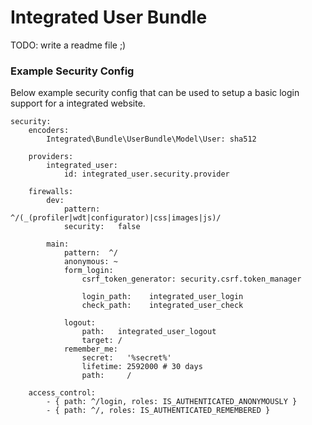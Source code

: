 Integrated User Bundle
=====

TODO: write a readme file ;)

### Example Security Config

Below example security config that can be used to setup a basic login support
for a integrated website.

	security:
		encoders:
			Integrated\Bundle\UserBundle\Model\User: sha512

		providers:
			integrated_user:
				id: integrated_user.security.provider

		firewalls:
			dev:
				pattern:    ^/(_(profiler|wdt|configurator)|css|images|js)/
				security:   false

			main:
				pattern:  ^/
				anonymous: ~
				form_login:
					csrf_token_generator: security.csrf.token_manager

					login_path:    integrated_user_login
					check_path:    integrated_user_check

				logout:
					path:   integrated_user_logout
					target: /
                remember_me:
                    secret:   '%secret%'
                    lifetime: 2592000 # 30 days
                    path:     /					

		access_control:
			- { path: ^/login, roles: IS_AUTHENTICATED_ANONYMOUSLY }
			- { path: ^/, roles: IS_AUTHENTICATED_REMEMBERED }
